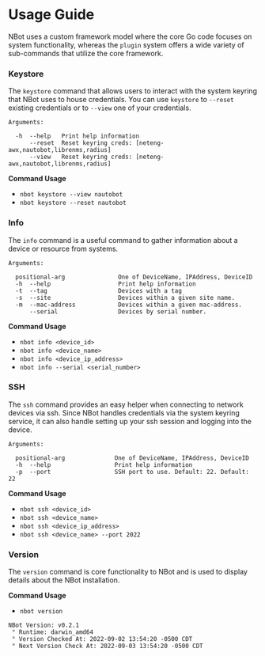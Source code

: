 # Usage Guide
NBot uses a custom framework model where the core Go code focuses on system functionality,
whereas the `plugin` system offers a wide variety of sub-commands that utilize the core framework.

### Keystore
The `keystore` command that allows users to interact with the system keyring that NBot
uses to house credentials. You can use `keystore` to `--reset` existing credentials
or to `--view` one of your credentials.

```
Arguments:

  -h  --help   Print help information
      --reset  Reset keyring creds: [neteng-awx,nautobot,librenms,radius]
      --view   Reset keyring creds: [neteng-awx,nautobot,librenms,radius]
```

**Command Usage**

* `nbot keystore --view nautobot`
* `nbot keystore --reset nautobot`

### Info
The `info` command is a useful command to gather information about a device or
resource from systems. 

```
Arguments:

  positional-arg               One of DeviceName, IPAddress, DeviceID
  -h  --help                   Print help information
  -t  --tag                    Devices with a tag
  -s  --site                   Devices within a given site name.
  -m  --mac-address            Devices within a given mac-address.
      --serial                 Devices by serial number.
```

**Command Usage**

* `nbot info <device_id>`
* `nbot info <device_name>`
* `nbot info <device_ip_address>`
* `nbot info --serial <serial_number>`


### SSH
The `ssh` command provides an easy helper when connecting to network devices via ssh.
Since NBot handles credentials via the system keyring service, it can also handle 
setting up your ssh session and logging into the device. 

```
Arguments:

  positional-arg              One of DeviceName, IPAddress, DeviceID
  -h  --help                  Print help information
  -p  --port                  SSH port to use. Default: 22. Default: 22
```

**Command Usage**

* `nbot ssh <device_id>`
* `nbot ssh <device_name>`
* `nbot ssh <device_ip_address>`
* `nbot ssh <device_name> --port 2022`

### Version
The `version` command is core functionality to NBot and is used to display details
about the NBot installation.

**Command Usage**

* `nbot version`

```
NBot Version: v0.2.1
 ° Runtime: darwin_amd64
 ° Version Checked At: 2022-09-02 13:54:20 -0500 CDT
 ° Next Version Check At: 2022-09-03 13:54:20 -0500 CDT
```
